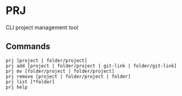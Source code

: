# PRJ
CLI project management tool

## Commands

```shell
prj [project | folder/project]
prj add [project | folder/project | git-link | folder/git-link]
prj mv [folder/project | folder/project]
prj remove [project | folder/project | folder]
prj list [*folder]
prj help

```
